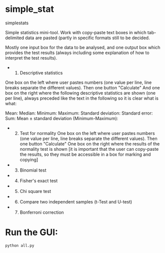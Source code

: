 # simple_stat


simplestats

Simple statistics mini-tool. Work with copy-paste text boxes in which tab-delimited data are pasted (partly in specific formats still to be decided. 

Mostly one input box for the data to be analysed, and one output box which provides the test results (always including some explanation of how to interpret the test results).



* 1. Descriptive statistics

One box on the left where user pastes numbers (one value per line, line breaks separate the different values). 
Then one button "Calculate"
And one box on the right where the following descriptive statistics are shown (one per line), always preceded like the text in the following so it is clear what is what:

Mean:
Median:
Minimum:
Maximum:
Standard deviation: 
Standard error:
Sum: 
Mean ± standard deviation (Minimum-Maximum): 





* 2. Test for normality
One box on the left where user pastes numbers (one value per line, line breaks separate the different values). 
Then one button "Calculate"
One box on the right where the results of the normality test is shown [it is important that the user can copy-paste the results, so they must be accessible in a box for marking and copying]




* 3. Binomial test


* 4. Fisher's exact test


* 5. Chi square test

* 6. Compare two independent samples (t-Test and U-test)

* 7. Bonferroni correction


# Run the GUI:

```
python all.py
```


